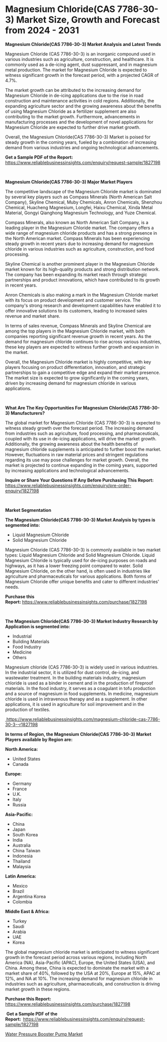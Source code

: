 <p><h1>Magnesium Chloride(CAS 7786-30-3) Market Size, Growth and Forecast from 2024 - 2031</h1></p><p><strong>Magnesium Chloride(CAS 7786-30-3) Market Analysis and Latest Trends</strong></p>
<p><p>Magnesium Chloride (CAS 7786-30-3) is an inorganic compound used in various industries such as agriculture, construction, and healthcare. It is commonly used as a de-icing agent, dust suppressant, and in magnesium metal production. The market for Magnesium Chloride is expected to witness significant growth in the forecast period, with a projected CAGR of 4.7%.</p><p>The market growth can be attributed to the increasing demand for Magnesium Chloride in de-icing applications due to the rise in road construction and maintenance activities in cold regions. Additionally, the expanding agriculture sector and the growing awareness about the benefits of using Magnesium Chloride as a fertilizer supplement are also contributing to the market growth. Furthermore, advancements in manufacturing processes and the development of novel applications for Magnesium Chloride are expected to further drive market growth.</p><p>Overall, the Magnesium Chloride(CAS 7786-30-3) Market is poised for steady growth in the coming years, fueled by a combination of increasing demand from various industries and ongoing technological advancements.</p></p>
<p><strong>Get a Sample PDF of the Report:&nbsp;</strong> <a href="https://www.reliablebusinessinsights.com/enquiry/request-sample/1827198">https://www.reliablebusinessinsights.com/enquiry/request-sample/1827198</a></p>
<p>&nbsp;</p>
<p><strong>Magnesium Chloride(CAS 7786-30-3) Major Market Players</strong></p>
<p><p>The competitive landscape of the Magnesium Chloride market is dominated by several key players such as Compass Minerals (North American Salt Company), Skyline Chemical, Muby Chemicals, Anron Chemicals, Shenzhou Chemical, Huacheng Magnesium, Longfei, Haixu Chemical, Xinda Metal Material, Gongyi Qianghong Magnesium Technology, and Yuze Chemical.</p><p>Compass Minerals, also known as North American Salt Company, is a leading player in the Magnesium Chloride market. The company offers a wide range of magnesium chloride products and has a strong presence in the North American market. Compass Minerals has been experiencing steady growth in recent years due to increasing demand for magnesium chloride in various industries such as agriculture, construction, and food processing.</p><p>Skyline Chemical is another prominent player in the Magnesium Chloride market known for its high-quality products and strong distribution network. The company has been expanding its market reach through strategic partnerships and product innovations, which have contributed to its growth in recent years.</p><p>Anron Chemicals is also making a mark in the Magnesium Chloride market with its focus on product development and customer service. The company's strong research and development capabilities have enabled it to offer innovative solutions to its customers, leading to increased sales revenue and market share.</p><p>In terms of sales revenue, Compass Minerals and Skyline Chemical are among the top players in the Magnesium Chloride market, with both companies reporting significant revenue growth in recent years. As the demand for magnesium chloride continues to rise across various industries, these key players are expected to witness further growth and expansion in the market.</p><p>Overall, the Magnesium Chloride market is highly competitive, with key players focusing on product differentiation, innovation, and strategic partnerships to gain a competitive edge and expand their market presence. The market size is expected to grow significantly in the coming years, driven by increasing demand for magnesium chloride in various applications.</p></p>
<p>&nbsp;</p>
<p><strong>What Are The Key Opportunities For Magnesium Chloride(CAS 7786-30-3) Manufacturers?</strong></p>
<p><p>The global market for Magnesium Chloride (CAS 7786-30-3) is expected to witness steady growth over the forecast period. The increasing demand from industries such as agriculture, food processing, and pharmaceuticals, coupled with its use in de-icing applications, will drive the market growth. Additionally, the growing awareness about the health benefits of magnesium chloride supplements is anticipated to further boost the market. However, fluctuations in raw material prices and stringent regulations regarding its use may pose challenges for market growth. Overall, the market is projected to continue expanding in the coming years, supported by increasing applications and technological advancements.</p></p>
<p><strong>Inquire or Share Your Questions If Any Before Purchasing This Report:</strong> <a href="https://www.reliablebusinessinsights.com/enquiry/pre-order-enquiry/1827198">https://www.reliablebusinessinsights.com/enquiry/pre-order-enquiry/1827198</a></p>
<p>&nbsp;</p>
<p><strong>Market Segmentation</strong></p>
<p><strong>The Magnesium Chloride(CAS 7786-30-3) Market Analysis by types is segmented into:</strong></p>
<p><ul><li>Liquid Magnesium Chloride</li><li>Solid Magnesium Chloride</li></ul></p>
<p><p>Magnesium Chloride (CAS 7786-30-3) is commonly available in two market types: Liquid Magnesium Chloride and Solid Magnesium Chloride. Liquid Magnesium Chloride is typically used for de-icing purposes on roads and highways, as it has a lower freezing point compared to water. Solid Magnesium Chloride, on the other hand, is often used in industries like agriculture and pharmaceuticals for various applications. Both forms of Magnesium Chloride offer unique benefits and cater to different industries' needs.</p></p>
<p><strong>Purchase this Report:&nbsp;</strong><a href="https://www.reliablebusinessinsights.com/purchase/1827198">https://www.reliablebusinessinsights.com/purchase/1827198</a></p>
<p>&nbsp;</p>
<p><strong>The Magnesium Chloride(CAS 7786-30-3) Market Industry Research by Application is segmented into:</strong></p>
<p><ul><li>Industrial</li><li>Building Materials</li><li>Food Industry</li><li>Medicine</li><li>Others</li></ul></p>
<p><p>Magnesium chloride (CAS 7786-30-3) is widely used in various industries. In the industrial sector, it is utilized for dust control, de-icing, and wastewater treatment. In the building materials industry, magnesium chloride is used as a binder in cement and in the production of fireproof materials. In the food industry, it serves as a coagulant in tofu production and a source of magnesium in food supplements. In medicine, magnesium chloride is used in intravenous therapy and as a supplement. In other applications, it is used in agriculture for soil improvement and in the production of textiles.</p></p>
<p><a href="https://www.reliablebusinessinsights.com/magnesium-chloride-cas-7786-30-3--r1827198">&nbsp;https://www.reliablebusinessinsights.com/magnesium-chloride-cas-7786-30-3--r1827198</a></p>
<p><strong>In terms of Region, the Magnesium Chloride(CAS 7786-30-3) Market Players available by Region are:</strong></p>
<p>
    <p> <strong> North America: </strong>
        <ul>
            <li>United States</li>
            <li>Canada</li>
        </ul>
        </p> 
    <p> <strong> Europe: </strong>
        <ul>
            <li>Germany</li>
            <li>France</li>
            <li>U.K.</li>
            <li>Italy</li>
            <li>Russia</li>
        </ul>
        </p> 
    <p> <strong> Asia-Pacific: </strong>
        <ul>
            <li>China</li>
            <li>Japan</li>
            <li>South Korea</li>
            <li>India</li>
            <li>Australia</li>
            <li>China Taiwan</li>
            <li>Indonesia</li>
            <li>Thailand</li>
            <li>Malaysia</li>
        </ul>
        </p> 
    <p> <strong> Latin America: </strong>
        <ul>
            <li>Mexico</li>
            <li>Brazil</li>
            <li>Argentina Korea</li>
            <li>Colombia</li>
        </ul>
        </p> 
    <p> <strong> Middle East & Africa: </strong>
        <ul>
            <li>Turkey</li>
            <li>Saudi</li>
            <li>Arabia</li>
            <li>UAE</li>
            <li>Korea</li>
        </ul>
    </p>
    </p>
<p><p>The global magnesium chloride market is anticipated to witness significant growth in the forecast period across various regions, including North America (NA), Asia-Pacific (APAC), Europe, the United States (USA), and China. Among these, China is expected to dominate the market with a market share of 40%, followed by the USA at 20%, Europe at 15%, APAC at 12%, and NA at 10%. The increasing demand for magnesium chloride in industries such as agriculture, pharmaceuticals, and construction is driving market growth in these regions.</p></p>
<p><strong>Purchase this Report: </strong><a href="https://www.reliablebusinessinsights.com/purchase/1827198">https://www.reliablebusinessinsights.com/purchase/1827198</a></p>
<p>&nbsp;<strong>Get a Sample PDF of the Report:&nbsp;&nbsp;</strong><a href="https://www.reliablebusinessinsights.com/enquiry/request-sample/1827198">https://www.reliablebusinessinsights.com/enquiry/request-sample/1827198</a></p>
<p><strong></strong></p>
<p><p><a href="https://github.com/AlysaLedner2023/Market-Research-Report-List-1/blob/main/water-pressure-booster-pump-market.md">Water Pressure Booster Pump Market</a></p></p>